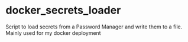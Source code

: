 # docker_secrets_loader

Script to load secrets from a Password Manager and write them to a file.
Mainly used for my docker deployment
